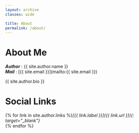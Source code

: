 ```yaml
---
layout: archive
classes: wide

title: About
permalink: /about/
---
```


# About Me

***Author*** :  {{ site.author.name }}  
***Mail*** :  [{{ site.email }}](mailto:{{ site.email }})  

{{ site.author.bio }}

# Social Links
{% for link in site.author.links %}<i class="fas {{ link.icon }} fa-fw" >[{{ link.label }}]({{ link.url }}){: target="_blank"}</i>  
{% endfor %}